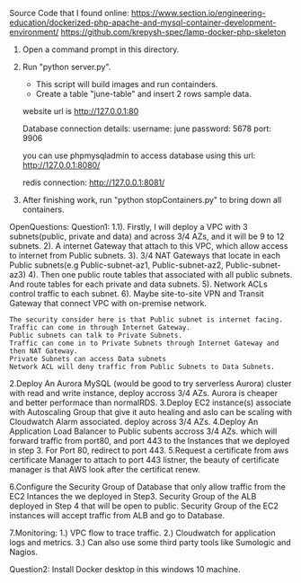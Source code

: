 Source Code that I found online:
https://www.section.io/engineering-education/dockerized-php-apache-and-mysql-container-development-environment/
https://github.com/krepysh-spec/lamp-docker-php-skeleton


1. Open a command prompt in this directory.
2. Run "python server.py".
    - This script will build images and run containders.
    - Create a table "june-table" and insert 2 rows sample data.

    website url is http://127.0.0.1:80

    Database connection details:
      username: june
      password: 5678
      port: 9906

    you can use phpmysqladmin to access database using this url: http://127.0.0.1:8080/

    redis connection: http://127.0.0.1:8081/

3. After finishing work, run "python stopContainers.py" to bring down all containers.


OpenQuestions:
  Question1:
  1.1). Firstly, I will deploy a VPC with 3 subnets(public, private and data) and across 3/4 AZs, and it will be 9 to 12 subnets.
    2). A internet Gateway that attach to this VPC, which allow access to internet from Public subnets.
    3). 3/4 NAT Gateways that locate in each Public subnets(e.g Public-subnet-az1, Public-subnet-az2, Public-subnet-az3)
    4). Then one public route tables that associated with all public subnets. And route tables for each private and data subnets.
    5). Network ACLs control traffic to each subnet.
    6). Maybe site-to-site VPN and Transit Gateway that connect VPC with on-premise network.

    The security consider here is that Public subnet is internet facing. Traffic can come in through Internet Gateway. 
    Public subnets can talk to Private Subnets.
    Traffic can come in to Private Subnets through Internet Gateway and then NAT Gateway.
    Private Subnets can access Data subnets
    Network ACL will deny traffic from Public Subnets to Data Subnets.

  2.Deploy An Aurora MySQL (would be good to try serverless Aurora) cluster with read and write instance, deploy accross 3/4 AZs. 
    Aurora is cheaper and better performace than normalRDS.
  3.Deploy EC2 instance(s) associate with Autoscaling Group that give it auto healing and aslo can be scaling with Cloudwatch Alarm associated. deploy across 3/4 AZs.
  4.Deploy An Application Load Balancer to Public subents accross 3/4 AZs. which will forward traffic from port80, and port 443 to the Instances that we deployed in step 3.
    For Port 80, redirect to port 443.
  5.Request a certificate from aws certificate Manager to attach to port 443 listner, the beauty of certificate manager is that AWS look after the certificat renew.

  6.Configure the Security Group of Database that only allow traffic from the EC2 Intances the we deployed in Step3.
    Security Group of the ALB deployed in Step 4 that will be open to public.
    Security Group of the EC2 instances will accept traffic from ALB and go to Database.
  
  7.Monitoring:
    1.) VPC flow to trace traffic.
    2.) Cloudwatch for application logs and metrics.
    3.) Can also use some third party tools like Sumologic and Nagios.

  Question2:
    Install Docker desktop in this windows 10 machine.


    

